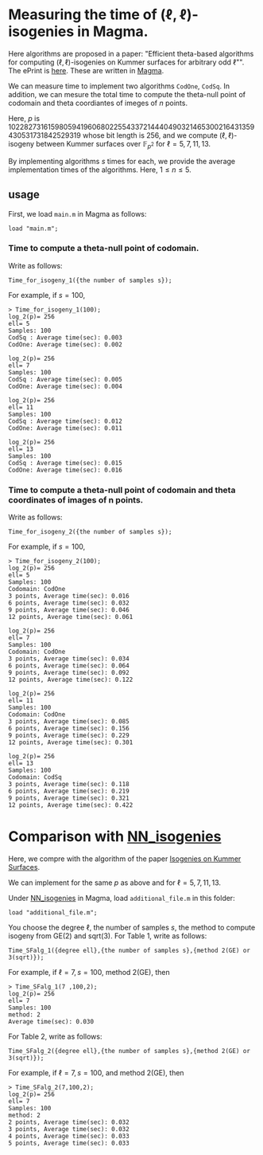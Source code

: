 # Measuring the time of $(\ell,\ell)$-isogenies in Magma.


Here algorithms are proposed in a paper: "Efficient theta-based algorithms for computing $(\ell,\ell)$-isogenies on Kummer surfaces for arbitrary odd $\ell$"". The ePrint is [here](https://eprint.iacr.org/2024/1519). 
These are written in [Magma](http://magma.maths.usyd.edu.au/magma/).


We can measure time to implement two algorithms $\mathtt{CodOne}$, $\mathtt{CodSq}$.
In addition, we can mesure the total time to compute the theta-null point of codomain and theta coordiantes of imeges of $n$ points.

Here, $p$ is 102282731615980594196068022554337214440490321465300216431359430531731842529319 whose bit length is 256, 
and we compute $(\ell,\ell)$-isogeny between Kummer surfaces over $\mathbb{F}_{p^2}$ for $\ell=5,7,11,13$.


By implementing algorithms $s$ times for each, we provide the average implementation times of the algorithms. Here, $1\le n\le 5$. 

## usage

First, we load ```main.m```  in Magma as follows:
```
load "main.m";
```

### Time to compute a theta-null point of codomain.

Write as follows:
```
Time_for_isogeny_1({the number of samples s});
```
For example, if $s=100$,  
```
> Time_for_isogeny_1(100);
log_2(p)= 256
ell= 5
Samples: 100
CodSq : Average time(sec): 0.003
CodOne: Average time(sec): 0.002

log_2(p)= 256
ell= 7
Samples: 100
CodSq : Average time(sec): 0.005
CodOne: Average time(sec): 0.004

log_2(p)= 256
ell= 11
Samples: 100
CodSq : Average time(sec): 0.012
CodOne: Average time(sec): 0.011

log_2(p)= 256
ell= 13
Samples: 100
CodSq : Average time(sec): 0.015
CodOne: Average time(sec): 0.016
```
### Time to compute a theta-null point of codomain and theta coordinates of images of n points.

Write as follows:
```
Time_for_isogeny_2({the number of samples s});
```

For example, if $s=100$, 
```
> Time_for_isogeny_2(100); 
log_2(p)= 256
ell= 5
Samples: 100
Codomain: CodOne
3 points, Average time(sec): 0.016
6 points, Average time(sec): 0.032
9 points, Average time(sec): 0.046
12 points, Average time(sec): 0.061

log_2(p)= 256
ell= 7
Samples: 100
Codomain: CodOne
3 points, Average time(sec): 0.034
6 points, Average time(sec): 0.064
9 points, Average time(sec): 0.092
12 points, Average time(sec): 0.122

log_2(p)= 256
ell= 11
Samples: 100
Codomain: CodOne
3 points, Average time(sec): 0.085
6 points, Average time(sec): 0.156
9 points, Average time(sec): 0.229
12 points, Average time(sec): 0.301

log_2(p)= 256
ell= 13
Samples: 100
Codomain: CodSq
3 points, Average time(sec): 0.118
6 points, Average time(sec): 0.219
9 points, Average time(sec): 0.321
12 points, Average time(sec): 0.422
```



# Comparison with  [NN_isogenies](https://github.com/mariascrs/NN_isogenies)

Here, we compre with the algorithm of the paper [Isogenies on Kummer Surfaces](https://arxiv.org/abs/2409.14819).

We can implement for the same $p$ as above and for $\ell=5,7,11,13$.

Under [NN_isogenies](https://github.com/mariascrs/NN_isogenies)  in Magma, load  ```additional_file.m``` in this folder: 
```
load "additional_file.m";
```

You choose the degree $\ell$, the number of samples $s$, the method to compute isogeny from GE(2) and sqrt(3).
For Table 1, write as follows: 

```
Time_SFalg_1({degree ell},{the number of samples s},{method 2(GE) or 3(sqrt)});
```
For example, if $\ell=7, s=100$, method 2(GE), then
```
> Time_SFalg_1(7 ,100,2);
log_2(p)= 256
ell= 7
Samples: 100
method: 2
Average time(sec): 0.030
```

For Table 2, write as follows: 
```
Time_SFalg_2({degree ell},{the number of samples s},{method 2(GE) or 3(sqrt)});
```

For example, if $\ell=7, s=100$, and method 2(GE), then

```
> Time_SFalg_2(7,100,2);
log_2(p)= 256
ell= 7
Samples: 100
method: 2
2 points, Average time(sec): 0.032
3 points, Average time(sec): 0.032
4 points, Average time(sec): 0.033
5 points, Average time(sec): 0.033
```
